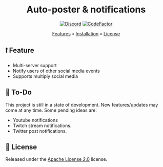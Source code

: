 <h1 align="center">
  <br>
  Auto-poster & notifications
  <br>
</h1>

<div align=center>

 [![Discord](https://img.shields.io/discord/658113349384667198.svg?label=&logo=discord&logoColor=ffffff&color=7389D8&labelColor=6A7EC2)](https://discord.gg/8g6zUQu)
[![CodeFactor](https://www.codefactor.io/repository/github/spiderjockey02/auto-poster-and-notifications/badge/master)](https://www.codefactor.io/repository/github/Spiderjockey02/auto-poster-and-notifications/overview/master)

</div>
<p align="center">
  <a href="#Features">Features</a>
  •
  <a href="https://github.com/Spiderjockey02/auto-poster-and-notifications/blob/master/docs/INSTALLATION.md">Installation</a>
  •
  <a href="#license">License</a>
</p>

## ❗ Feature
* Multi-server support
* Notify users of other social media events
* Supports multiply social media

## 📝 To-Do

This project is still in a state of development. New features/updates may come at any time. Some pending ideas are:

  * Youtube notifications
  * Twitch stream notifications.
  * Twitter post notifications.

## 📖 License

Released under the [Apache License 2.0](https://github.com/Spiderjockey02/auto-poster-and-notifications/blob/master/LICENSE) license.
